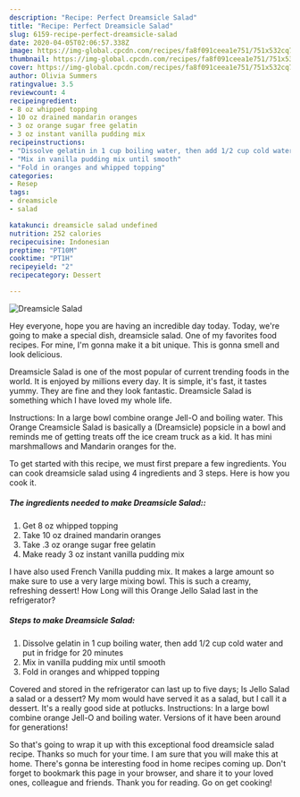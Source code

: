 ```yaml
---
description: "Recipe: Perfect Dreamsicle Salad"
title: "Recipe: Perfect Dreamsicle Salad"
slug: 6159-recipe-perfect-dreamsicle-salad
date: 2020-04-05T02:06:57.338Z
image: https://img-global.cpcdn.com/recipes/fa8f091ceea1e751/751x532cq70/dreamsicle-salad-recipe-main-photo.jpg
thumbnail: https://img-global.cpcdn.com/recipes/fa8f091ceea1e751/751x532cq70/dreamsicle-salad-recipe-main-photo.jpg
cover: https://img-global.cpcdn.com/recipes/fa8f091ceea1e751/751x532cq70/dreamsicle-salad-recipe-main-photo.jpg
author: Olivia Summers
ratingvalue: 3.5
reviewcount: 4
recipeingredient:
- 8 oz whipped topping
- 10 oz drained mandarin oranges
- 3 oz orange sugar free gelatin
- 3 oz instant vanilla pudding mix
recipeinstructions:
- "Dissolve gelatin in 1 cup boiling water, then add 1/2 cup cold water and put in fridge for 20 minutes"
- "Mix in vanilla pudding mix until smooth"
- "Fold in oranges and whipped topping"
categories:
- Resep
tags:
- dreamsicle
- salad

katakunci: dreamsicle salad undefined
nutrition: 252 calories
recipecuisine: Indonesian
preptime: "PT10M"
cooktime: "PT1H"
recipeyield: "2"
recipecategory: Dessert

---
```



![Dreamsicle Salad](https://img-global.cpcdn.com/recipes/fa8f091ceea1e751/751x532cq70/dreamsicle-salad-recipe-main-photo.jpg)

Hey everyone, hope you are having an incredible day today. Today, we're going to make a special dish, dreamsicle salad. One of my favorites food recipes. For mine, I'm gonna make it a bit unique. This is gonna smell and look delicious.

Dreamsicle Salad is one of the most popular of current trending foods in the world. It is enjoyed by millions every day. It is simple, it's fast, it tastes yummy. They are fine and they look fantastic. Dreamsicle Salad is something which I have loved my whole life.

Instructions: In a large bowl combine orange Jell-O and boiling water. This Orange Creamsicle Salad is basically a (Dreamsicle) popsicle in a bowl and reminds me of getting treats off the ice cream truck as a kid. It has mini marshmallows and Mandarin oranges for the.


To get started with this recipe, we must first prepare a few ingredients. You can cook dreamsicle salad using 4 ingredients and 3 steps. Here is how you cook it.

##### The ingredients needed to make Dreamsicle Salad::

1. Get 8 oz whipped topping
1. Take 10 oz drained mandarin oranges
1. Take .3 oz orange sugar free gelatin
1. Make ready 3 oz instant vanilla pudding mix


I have also used French Vanilla pudding mix. It makes a large amount so make sure to use a very large mixing bowl. This is such a creamy, refreshing dessert! How Long will this Orange Jello Salad last in the refrigerator? 

##### Steps to make Dreamsicle Salad:

1. Dissolve gelatin in 1 cup boiling water, then add 1/2 cup cold water and put in fridge for 20 minutes
1. Mix in vanilla pudding mix until smooth
1. Fold in oranges and whipped topping


Covered and stored in the refrigerator can last up to five days; Is Jello Salad a salad or a dessert? My mom would have served it as a salad, but I call it a dessert. It&#39;s a really good side at potlucks. Instructions: In a large bowl combine orange Jell-O and boiling water. Versions of it have been around for generations! 

So that's going to wrap it up with this exceptional food dreamsicle salad recipe. Thanks so much for your time. I am sure that you will make this at home. There's gonna be interesting food in home recipes coming up. Don't forget to bookmark this page in your browser, and share it to your loved ones, colleague and friends. Thank you for reading. Go on get cooking!
